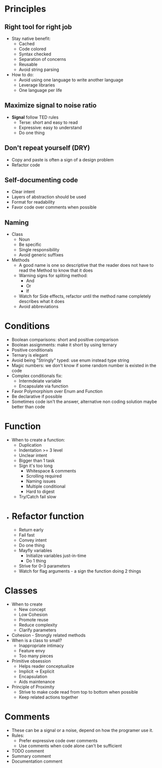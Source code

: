 # Principles
## Right tool for right job
- Stay native benefit:
	- Cached 
	- Code colored
	- Syntax checked
	- Separation of concerns
	- Reusable
	- Avoid string parsing
- How to do:
	- Avoid using one language to write another language
	- Leverage libraries
	- One language per life
## Maximize signal to noise ratio
- **Signal** follow TED rules
	- Terse: short and easy to read
	- Expressive: easy to understand
	- Do one thing
## Don't repeat yourself (DRY)
- Copy and paste is often a sign of a design problem
- Refactor code
## Self-documenting code
- Clear intent
- Layers of abstraction should be used
- Format for readability
- Favor code over comments when possible
## Naming
- Class
	- Noun
	- Be specific
	- Single responsibility
	- Avoid generic suffixes
- Methods
	- A good name is one so descriptive that the reader does not have to read the Method to know that it does
	- Warning signs for spliting method:
		- And
		- Or
		- If
	- Watch for Side effects, refactor until the method name completely describes what it does
	- Avoid abbreviations
# Conditions
- Boolean comparisons: short and positive comparison
- Boolean assignments: make it short by using ternary
- Positive conditionals
- Ternary is elegant
- Avoid being "Stringly" typed: use enum instead type string
- Magic numbers: we don't know if some random number is existed in the code
- Complex conditionals fix:
	- Intermdeiate variable
	- Encapsulate via function
- Favor Polymorphism over Enum and Function
- Be declarative if possible
- Sometimes code isn't the answer, alternative non coding solution maybe better than code
# Function
- When to create a function:
	- Duplication
	- Indentation >= 3 level
	- Unclear intent
	- Bigger than 1 task
	- Sign it's too long
		- Whitespace & comments
		- Scrolling required
		- Naming issues
		- Multiple conditional
		- Hard to digest
	- Try/Catch fail slow
- # Refactor function
	- Return early
	- Fail fast
	- Convey intent
	- Do one thing
	- Mayfly variables
		- Initialize variables just-in-time
		- Do 1 thing
	- Strive for 0–3 parameters
	- Watch for flag arguments - a sign the function doing 2 things
# Classes
- When to create
	- New concept
	- Low Cohesion
	- Promote reuse
	- Reduce complexity
	- Clarify parameters
- Cohesion - Strongly related methods
- When is a class to small?
	-  Inappropriate intimacy
	- Feature envy
	- Too many pieces
- Primitive obsession
	- Helps reader conceptualize
	- Implicit → Explicit
	- Encapsulation
	- Aids maintenance
- Principle of Proximity
	- Strive to make code read from top to bottom when possible
	- Keep related actions together
# Comments
- These can be a signal or a noise, depend on how the programer use it.
- Rules:
	- Prefer expressive code over comments
	- Use comments when code alone can't be sufficient
- TODO comment
- Summary comment
- Documentation comment